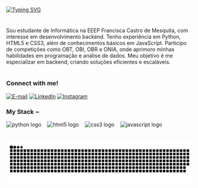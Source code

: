 <br>
<a href="https://git.io/typing-svg"><img src="https://readme-typing-svg.demolab.com?font=Atkinson+Hyperlegible+Next&size=35&pause=1000&color=2C02F7&width=435&lines=%E3%82%B8+Samuel+Ferreira" alt="Typing SVG" /></a>

#
<p>
Sou estudante de Informática na EEEP Francisca Castro de Mesquita, com interesse em desenvolvimento backend. Tenho experiência em Python, HTML5 e CSS3, além de conhecimentos básicos em JavaScript. Participo de competições como OBT, OBI, OBR e ONIA, onde aprimoro minhas habilidades em programação e análise de dados. Meu objetivo é me especializar em backend, criando soluções eficientes e escaláveis.
  
#

<img align="right" alt="" height="170px" src="1_vBi4Ycgdn5t3lu2SvQXuog.gif">

<h3 align="left">Connect with me!</h3>

[![E-mail](https://img.shields.io/badge/-Email-000?style=for-the-badge&logo=microsoft-outlook&logoColor=FF00F6&color:FFF)](mailto:samuel.909014.pok@gmail.com)
[![LinkedIn](https://img.shields.io/badge/-LinkedIn-000?style=for-the-badge&logo=linkedin&logoColor=FF00F6&color:FFF)](https://www.linkedin.com/in/samuel-fmartins/)
[![Instagram](https://img.shields.io/badge/-Instagram-000?style=for-the-badge&logo=instagram&logoColor=FF0F6&color:FFF)](https://www.instagram.com/samuelf.martins/)


<h3 align="left">My Stack ~</h3>

<div align="left">
  <img src="https://cdn.jsdelivr.net/gh/devicons/devicon/icons/python/python-original.svg" height="25" alt="python logo"  />
  <img width="8" />
  <img src="https://cdn.jsdelivr.net/gh/devicons/devicon/icons/html5/html5-original.svg" height="25" alt="html5 logo"  />
  <img width="8" />
  <img src="https://cdn.jsdelivr.net/gh/devicons/devicon/icons/css3/css3-original.svg" height="25" alt="css3 logo"  />
  <img width="8" />
  <img src="https://cdn.jsdelivr.net/gh/devicons/devicon/icons/javascript/javascript-plain.svg" height="25" alt="javascript logo">
  <img width="8" />
</div>

#

<picture align="center">
  <source media="(prefers-color-scheme: dark)" srcset="https://raw.githubusercontent.com/mari4souza/mari4souza/output/github-contribution-grid-snake-dark.svg">
  <source media="(prefers-color-scheme: light)" srcset="https://raw.githubusercontent.com/mari4souza/mari4souza/output/github-contribution-grid-snake-dark.svg">
  <img align="center" alt="github contribution grid snake animation" src="https://raw.githubusercontent.com/mari4souza/mari4souza/output/github-contribution-grid-snake.svg">
</picture>
